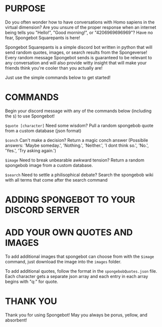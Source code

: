 # PURPOSE
Do you often wonder how to have conversations with Homo sapiens in the virtual dimension?
Are you unsure of the proper response when an internet being tells you "Hello!", "Good morning!", or "4206969696969"?
Have no fear, Spongebot Squarepants is here!

Spongebot Squarepants is a simple discord bot written in python that will send random quotes, images, or search results from the Spongeverse! 
Every random message Spongebot sends is guaranteed to be relevant to any conversation and will also provide witty insight that will make your friends think you're cooler than you actually are!
 
Just use the simple commands below to get started!

# COMMANDS
Begin your discord message with any of the commands below (including the `$`) to use Spongebot!

`$quote [character]`	Need some wisdom? Pull a random spongebob quote from a custom database (json format)

`$conch`	Can't make a decision? Return a magic conch answer (Possibile answers: 'Maybe someday.', 'Nothing.', 'Neither.', 'I dont think so.', 'No.', 'Yes.', 'Try asking again.')

`$image`	Need to break unbearable awkward tension? Return a random spongebob image from a custom database. 

`$search`	Need to settle a philisophical debate? Search the spongebob wiki with all terms that come after the search command

# ADDING SPONGEBOT TO YOUR DISCORD SERVER

# ADD YOUR OWN QUOTES AND IMAGES
To add additional images that spongebot can choose from with the `$image` command, just download the image into the `images` folder.

To add additional quotes, follow the format in the `spongebobQuotes.json` file. Each character gets a separate json array and each entry in each array begins with "q:" for quote.

# THANK YOU
Thank you for using Spongebot!
May you always be porus, yellow, and absorbent!
